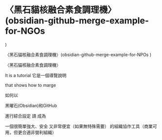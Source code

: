 # 〈黑石貓核融合素食調理機〉(obsidian-github-merge-example-for-NGOs 
)

〈黑石貓核融合素食調理機〉(obsidian-github-merge-example-for-NPOs
)

〈黑石貓核融合素食調理機〉


It is a tutorial 
它是一個導覽說明

that shows how to marge 

如何以

黑曜石(Obsidian)和GitHub

進行綜合設定
請
成為

一個很簡單強大、安全
又非常便宜（如果無特殊需要）
的組織協作工具（商業可用，但更合適非營利組織）
